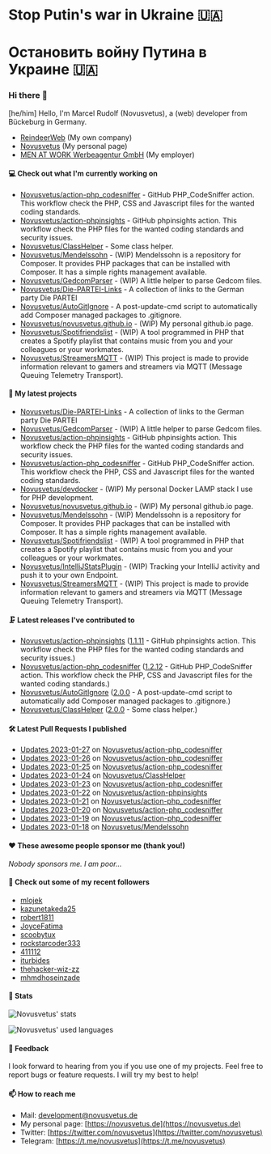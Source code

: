 # Stop Putin's war in Ukraine 🇺🇦
# Остановить войну Путина в Украине 🇺🇦

### Hi there 👋

[he/him]
Hello, I'm Marcel Rudolf (Novusvetus), a (web) developer from Bückeburg in Germany.

* [ReindeerWeb](https://reindeer-web.de) (My own company)
* [Novusvetus](https://novusvetus.de) (My personal page)
* [MEN AT WORK Werbeagentur GmbH](https://www.men-at-work.de/) (My employer)

#### 💻 Check out what I'm currently working on

- [Novusvetus/action-php_codesniffer](https://github.com/Novusvetus/action-php_codesniffer) - GitHub PHP_CodeSniffer action. This workflow check the PHP, CSS and Javascript files for the wanted coding standards.
- [Novusvetus/action-phpinsights](https://github.com/Novusvetus/action-phpinsights) - GitHub phpinsights action. This workflow check the PHP files for the wanted coding standards and security issues.
- [Novusvetus/ClassHelper](https://github.com/Novusvetus/ClassHelper) - Some class helper.
- [Novusvetus/Mendelssohn](https://github.com/Novusvetus/Mendelssohn) - (WIP) Mendelssohn is a repository for Composer. It provides PHP packages that can be installed with Composer. It has a simple rights management available.
- [Novusvetus/GedcomParser](https://github.com/Novusvetus/GedcomParser) - (WIP) A little helper to parse Gedcom files.
- [Novusvetus/Die-PARTEI-Links](https://github.com/Novusvetus/Die-PARTEI-Links) - A collection of links to the German party Die PARTEI
- [Novusvetus/AutoGitIgnore](https://github.com/Novusvetus/AutoGitIgnore) - A post-update-cmd script to automatically add Composer managed packages to .gitignore.
- [Novusvetus/novusvetus.github.io](https://github.com/Novusvetus/novusvetus.github.io) - (WIP) My personal github.io page.
- [Novusvetus/Spotifriendslist](https://github.com/Novusvetus/Spotifriendslist) - (WIP) A tool programmed in PHP that creates a Spotify playlist that contains music from you and your colleagues or your workmates.
- [Novusvetus/StreamersMQTT](https://github.com/Novusvetus/StreamersMQTT) - (WIP) This project is made to provide information relevant to gamers and streamers via MQTT (Message Queuing Telemetry Transport).

#### 🐣 My latest projects

- [Novusvetus/Die-PARTEI-Links](https://github.com/Novusvetus/Die-PARTEI-Links) - A collection of links to the German party Die PARTEI
- [Novusvetus/GedcomParser](https://github.com/Novusvetus/GedcomParser) - (WIP) A little helper to parse Gedcom files.
- [Novusvetus/action-phpinsights](https://github.com/Novusvetus/action-phpinsights) - GitHub phpinsights action. This workflow check the PHP files for the wanted coding standards and security issues.
- [Novusvetus/action-php_codesniffer](https://github.com/Novusvetus/action-php_codesniffer) - GitHub PHP_CodeSniffer action. This workflow check the PHP, CSS and Javascript files for the wanted coding standards.
- [Novusvetus/devdocker](https://github.com/Novusvetus/devdocker) - (WIP) My personal Docker LAMP stack I use for PHP development.
- [Novusvetus/novusvetus.github.io](https://github.com/Novusvetus/novusvetus.github.io) - (WIP) My personal github.io page.
- [Novusvetus/Mendelssohn](https://github.com/Novusvetus/Mendelssohn) - (WIP) Mendelssohn is a repository for Composer. It provides PHP packages that can be installed with Composer. It has a simple rights management available.
- [Novusvetus/Spotifriendslist](https://github.com/Novusvetus/Spotifriendslist) - (WIP) A tool programmed in PHP that creates a Spotify playlist that contains music from you and your colleagues or your workmates.
- [Novusvetus/IntelliJStatsPlugin](https://github.com/Novusvetus/IntelliJStatsPlugin) - (WIP) Tracking your IntelliJ activity and push it to your own Endpoint.
- [Novusvetus/StreamersMQTT](https://github.com/Novusvetus/StreamersMQTT) - (WIP) This project is made to provide information relevant to gamers and streamers via MQTT (Message Queuing Telemetry Transport).

#### 🗜 Latest releases I've contributed to

- [Novusvetus/action-phpinsights](https://github.com/Novusvetus/action-phpinsights) ([1.1.11](https://github.com/Novusvetus/action-phpinsights/releases/tag/1.1.11) - GitHub phpinsights action. This workflow check the PHP files for the wanted coding standards and security issues.)
- [Novusvetus/action-php_codesniffer](https://github.com/Novusvetus/action-php_codesniffer) ([1.2.12](https://github.com/Novusvetus/action-php_codesniffer/releases/tag/1.2.12) - GitHub PHP_CodeSniffer action. This workflow check the PHP, CSS and Javascript files for the wanted coding standards.)
- [Novusvetus/AutoGitIgnore](https://github.com/Novusvetus/AutoGitIgnore) ([2.0.0](https://github.com/Novusvetus/AutoGitIgnore/releases/tag/2.0.0) - A post-update-cmd script to automatically add Composer managed packages to .gitignore.)
- [Novusvetus/ClassHelper](https://github.com/Novusvetus/ClassHelper) ([2.0.0](https://github.com/Novusvetus/ClassHelper/releases/tag/2.0.0) - Some class helper.)

#### 🛠 Latest Pull Requests I published

- [Updates 2023-01-27](https://github.com/Novusvetus/action-php_codesniffer/pull/465) on [Novusvetus/action-php_codesniffer](https://github.com/Novusvetus/action-php_codesniffer)
- [Updates 2023-01-26](https://github.com/Novusvetus/action-php_codesniffer/pull/463) on [Novusvetus/action-php_codesniffer](https://github.com/Novusvetus/action-php_codesniffer)
- [Updates 2023-01-25](https://github.com/Novusvetus/action-php_codesniffer/pull/461) on [Novusvetus/action-php_codesniffer](https://github.com/Novusvetus/action-php_codesniffer)
- [Updates 2023-01-24](https://github.com/Novusvetus/ClassHelper/pull/36) on [Novusvetus/ClassHelper](https://github.com/Novusvetus/ClassHelper)
- [Updates 2023-01-23](https://github.com/Novusvetus/action-php_codesniffer/pull/458) on [Novusvetus/action-php_codesniffer](https://github.com/Novusvetus/action-php_codesniffer)
- [Updates 2023-01-22](https://github.com/Novusvetus/action-phpinsights/pull/398) on [Novusvetus/action-phpinsights](https://github.com/Novusvetus/action-phpinsights)
- [Updates 2023-01-21](https://github.com/Novusvetus/action-php_codesniffer/pull/457) on [Novusvetus/action-php_codesniffer](https://github.com/Novusvetus/action-php_codesniffer)
- [Updates 2023-01-20](https://github.com/Novusvetus/action-php_codesniffer/pull/456) on [Novusvetus/action-php_codesniffer](https://github.com/Novusvetus/action-php_codesniffer)
- [Updates 2023-01-19](https://github.com/Novusvetus/action-php_codesniffer/pull/455) on [Novusvetus/action-php_codesniffer](https://github.com/Novusvetus/action-php_codesniffer)
- [Updates 2023-01-18](https://github.com/Novusvetus/Mendelssohn/pull/22) on [Novusvetus/Mendelssohn](https://github.com/Novusvetus/Mendelssohn)

#### ❤️ These awesome people sponsor me (thank you!)

_Nobody sponsors me. I am poor..._

#### 👯 Check out some of my recent followers

- [mlojek](https://github.com/mlojek)
- [kazunetakeda25](https://github.com/kazunetakeda25)
- [robert1811](https://github.com/robert1811)
- [JoyceFatima](https://github.com/JoyceFatima)
- [scoobytux](https://github.com/scoobytux)
- [rockstarcoder333](https://github.com/rockstarcoder333)
- [411112](https://github.com/411112)
- [iturbides](https://github.com/iturbides)
- [thehacker-wiz-zz](https://github.com/thehacker-wiz-zz)
- [mhmdhoseinzade](https://github.com/mhmdhoseinzade)

#### 🎢 Stats




![Novusvetus' stats](https://github-readme-stats.vercel.app/api?username=novusvetus&show_icons=true&count_private=true)

![Novusvetus' used languages](https://github-readme-stats.vercel.app/api/top-langs?username=novusvetus&layout=compact)

#### 💬 Feedback
I look forward to hearing from you if you use one of my projects. Feel free to report bugs or feature requests.
I will try my best to help!

#### 📫 How to reach me

- Mail: [development@novusvetus.de](mailto:development@novusvetus.de)
- My personal page: [https://novusvetus.de](https://novusvetus.de)
- Twitter: [https://twitter.com/novusvetus](https://twitter.com/novusvetus)
- Telegram: [https://t.me/novusvetus](https://t.me/novusvetus)
